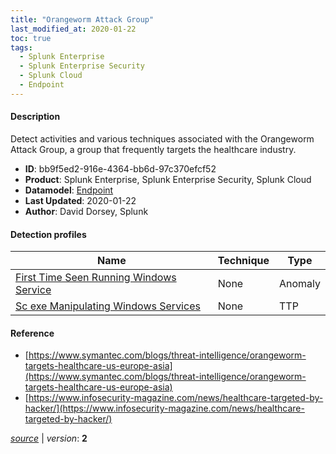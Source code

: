 ```yaml
---
title: "Orangeworm Attack Group"
last_modified_at: 2020-01-22
toc: true
tags:
  - Splunk Enterprise
  - Splunk Enterprise Security
  - Splunk Cloud
  - Endpoint
---
```


#### Description

Detect activities and various techniques associated with the Orangeworm Attack Group, a group that frequently targets the healthcare industry.

- **ID**: bb9f5ed2-916e-4364-bb6d-97c370efcf52
- **Product**: Splunk Enterprise, Splunk Enterprise Security, Splunk Cloud
- **Datamodel**: [Endpoint](https://docs.splunk.com/Documentation/CIM/latest/User/Endpoint)
- **Last Updated**: 2020-01-22
- **Author**: David Dorsey, Splunk

#### Detection profiles

| Name        | Technique   | Type         |
| ----------- | ----------- |--------------|
| [First Time Seen Running Windows Service](/endpoint/first_time_seen_running_windows_service/) | None | Anomaly |
| [Sc exe Manipulating Windows Services](/endpoint/sc_exe_manipulating_windows_services/) | None | TTP |

#### Reference

* [https://www.symantec.com/blogs/threat-intelligence/orangeworm-targets-healthcare-us-europe-asia](https://www.symantec.com/blogs/threat-intelligence/orangeworm-targets-healthcare-us-europe-asia)
* [https://www.infosecurity-magazine.com/news/healthcare-targeted-by-hacker/](https://www.infosecurity-magazine.com/news/healthcare-targeted-by-hacker/)



[*source*](https://github.com/splunk/security_content/tree/develop/stories/orangeworm_attack_group.yml) \| *version*: **2**